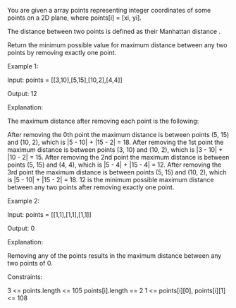 You are given a array points representing integer coordinates of some points on a 2D plane, where points[i] = [xi, yi].

The distance between two points is defined as their 
Manhattan distance
.

Return the minimum possible value for maximum distance between any two points by removing exactly one point.

 

Example 1:

Input: points = [[3,10],[5,15],[10,2],[4,4]]

Output: 12

Explanation:

The maximum distance after removing each point is the following:

After removing the 0th point the maximum distance is between points (5, 15) and (10, 2), which is |5 - 10| + |15 - 2| = 18.
After removing the 1st point the maximum distance is between points (3, 10) and (10, 2), which is |3 - 10| + |10 - 2| = 15.
After removing the 2nd point the maximum distance is between points (5, 15) and (4, 4), which is |5 - 4| + |15 - 4| = 12.
After removing the 3rd point the maximum distance is between points (5, 15) and (10, 2), which is |5 - 10| + |15 - 2| = 18.
12 is the minimum possible maximum distance between any two points after removing exactly one point.

Example 2:

Input: points = [[1,1],[1,1],[1,1]]

Output: 0

Explanation:

Removing any of the points results in the maximum distance between any two points of 0.

 

Constraints:

3 <= points.length <= 105
points[i].length == 2
1 <= points[i][0], points[i][1] <= 108